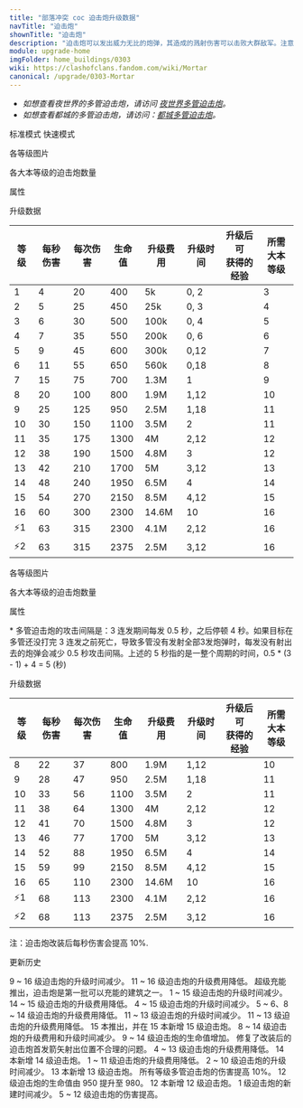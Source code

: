 ```yaml
---
title: "部落冲突 coc 迫击炮升级数据"
navTitle: "迫击炮"
shownTitle: "迫击炮"
description: "迫击炮可以发出威力无比的炮弹，其造成的溅射伤害可以击败大群敌军。注意，要防止敌军过于接近迫击炮！"
module: upgrade-home
imgFolder: home_buildings/0303
wiki: https://clashofclans.fandom.com/wiki/Mortar
canonical: /upgrade/0303-Mortar
---
```

<script setup>
const tableExtraInfoStandardMode = [
    {
        "column": 4,
        "type": "cost",
        "gpClass": "building",
        "icon": "Gold"
    },
    {
        "column": 5,
        "type": "time",
        "gpClass": "building"
    },
    {
        "column": 6,
        "type": "exp",
        "icon": "Exp"
    }
];
const tableExtraInfoFastMode = tableExtraInfoStandardMode;
</script>

- *如想查看夜世界的多管迫击炮，请访问 [夜世界多管迫击炮](/upgrade/1108-Multi-Mortar)。*
- *如想查看都城的多管迫击炮，请访问：[都城多管迫击炮](/upgrade/2206-Multi-Mortar)。*

<SwitchTabs contentClass="cp-unit-items" :stickyTabs="true" :pageTabs="true">
    <SwitchTab tabId="cp-unit-item-0" :activeTab="true">标准模式</SwitchTab>
    <SwitchTab tabId="cp-unit-item-1">快速模式</SwitchTab>
</SwitchTabs>

<!-- ↓↓↓ 标准模式 ↓↓↓ -->
<SwitchTabGroup id="cp-unit-item-0" class="cp-unit-items">
<UnitInfo :folder="$frontmatter.imgFolder" imgSrc="Mortar16.png" imgAlt="迫击炮（标准模式）"
    :description="$frontmatter.description" :isSmallImg="true" />

<SmallTitle>各等级图片</SmallTitle>

<Panel>
    <UnitImgGroup title="未改装" :folder="$frontmatter.imgFolder">
        <UnitImg imgTitle="1 级" imgSrc="Mortar1.png" />
        <UnitImg imgTitle="2 级" imgSrc="Mortar2.png" />
        <UnitImg imgTitle="3 级" imgSrc="Mortar3.png" />
        <UnitImg imgTitle="4 级" imgSrc="Mortar4.png" />
        <UnitImg imgTitle="5 级" imgSrc="Mortar5.png" />
        <UnitImg imgTitle="6 级" imgSrc="Mortar6.png" />
        <UnitImg imgTitle="7 级" imgSrc="Mortar7.png" />
        <UnitImg imgTitle="8 级" imgSrc="Mortar8.png" />
        <UnitImg imgTitle="9 级" imgSrc="Mortar9.png" />
        <UnitImg imgTitle="10 级" imgSrc="Mortar10.png" />
        <UnitImg imgTitle="11 级" imgSrc="Mortar11.png" />
        <UnitImg imgTitle="12 级" imgSrc="Mortar12.png" />
        <UnitImg imgTitle="13 级" imgSrc="Mortar13.png" />
        <UnitImg imgTitle="14 级" imgSrc="Mortar14.png" />
        <UnitImg imgTitle="15 级" imgSrc="Mortar15.png" />
        <UnitImg imgTitle="16 级" imgSrc="Mortar16.png" />
    </UnitImgGroup>
    <UnitImgGroup title="已改装，处于标准模式" :folder="$frontmatter.imgFolder">
        <UnitImg imgTitle="8 级" imgSrc="Mortar8A.png" />
        <UnitImg imgTitle="9 级" imgSrc="Mortar9A.png" />
        <UnitImg imgTitle="10 级" imgSrc="Mortar10A.png" />
        <UnitImg imgTitle="11 级" imgSrc="Mortar11A.png" />
        <UnitImg imgTitle="12 级" imgSrc="Mortar12A.png" />
        <UnitImg imgTitle="13 级" imgSrc="Mortar13A.png" />
        <UnitImg imgTitle="14 级" imgSrc="Mortar14A.png" />
        <UnitImg imgTitle="15 级" imgSrc="Mortar15A.png" />
        <UnitImg imgTitle="16 级" imgSrc="Mortar16A.png" />
    </UnitImgGroup>
</Panel>

<SmallTitle>各大本等级的迫击炮数量</SmallTitle>

<BuildingNum>
    <BuildingNumRow title="大本等级" num="1 - 2, 3 - 5, 6, 7, 8 - 17" />
    <BuildingNumRow title="建筑数量" num="    0,     1, 2, 3,      4" />
</BuildingNum>

<SmallTitle>属性</SmallTitle>

<UnitProperties>
    <UnitProperty pKey="占地面积" pValue="3×3" />
    <UnitProperty pKey="判定面积" pValue="2×2" :isJudgeSquare="true" />
    <UnitProperty pKey="伤害类型" pValue="范围伤害" />
    <UnitProperty pKey="伤害半径" pValue="1.5 格" />
    <UnitProperty pKey="攻击的目标" pValue="仅地面目标" />
    <UnitProperty pKey="射程" pValue="4 ~ 11 格" />
    <UnitProperty pKey="攻速" pValue="5 秒 1 发 (标准)" />
    <UnitProperty pKey="改装所需迫击炮等级" pValue="8" />
    <UnitProperty pKey="改装所需夜世界迫击炮等级" pValue="8" />
    <UnitProperty pKey="改装数量" pValue="仅限一个" />
    <UnitProperty pKey="改装时间" pValue="14" :isUpgradeTime="true" gpClass="building" />
    <UnitProperty pKey="改装费用" pValue="8M" :isUpgradeCost="true" resourceType="Gold" gpClass="building" />
</UnitProperties>

<SmallTitle>升级数据</SmallTitle>

<UnitTable :tableExtraInfo="tableExtraInfoStandardMode">

| 等级 | 每秒伤害 | 每次伤害 | 生命值 | 升级费用 |  升级时间  |升级后可<br>获得的经验| 所需<br>大本等级 |
| ---- |   ---   |   ---   |   ---  |   ---   |    ---    |        ---          |       ---      |
|   1  |     4   |    20   |   400  |     5k  |   0, 2    |                     |        3       |
|   2  |     5   |    25   |   450  |    25k  |   0, 3    |                     |        4       |
|   3  |     6   |    30   |   500  |   100k  |   0, 4    |                     |        5       |
|   4  |     7   |    35   |   550  |   200k  |   0, 6    |                     |        6       |
|   5  |     9   |    45   |   600  |   300k  |   0,12    |                     |        7       |
|   6  |    11   |    55   |   650  |   560k  |   0,18    |                     |        8       |
|   7  |    15   |    75   |   700  |   1.3M  |   1       |                     |        9       |
|   8  |    20   |   100   |   800  |   1.9M  |   1,12    |                     |       10       |
|   9  |    25   |   125   |   950  |   2.5M  |   1,18    |                     |       11       |
|  10  |    30   |   150   |  1100  |   3.5M  |   2       |                     |       11       |
|  11  |    35   |   175   |  1300  |     4M  |   2,12    |                     |       12       |
|  12  |    38   |   190   |  1500  |   4.8M  |   3       |                     |       12       |
|  13  |    42   |   210   |  1700  |     5M  |   3,12    |                     |       13       |
|  14  |    48   |   240   |  1950  |   6.5M  |   4       |                     |       14       |
|  15  |    54   |   270   |  2150  |   8.5M  |   4,12    |                     |       15       |
|  16  |    60   |   300   |  2300  |  14.6M  |  10       |                     |       16       |
| ⚡1  |    63   |   315   |  2300  |   4.1M  |   2,12    |                     |       16       |
| ⚡2  |    63   |   315   |  2375  |   2.5M  |   3,12    |                     |       16       |
</UnitTable>
</SwitchTabGroup>

<!-- ↓↓↓ 快速模式 ↓↓↓ -->
<SwitchTabGroup id="cp-unit-item-1" class="cp-unit-items">
<UnitInfo :folder="$frontmatter.imgFolder" imgSrc="Mortar16B.png" imgAlt="迫击炮（快速模式）"
    :description="$frontmatter.description" :isSmallImg="true" />

<SmallTitle>各等级图片</SmallTitle>

<Panel>
    <UnitImgGroup title="已改装，处于连发模式" :folder="$frontmatter.imgFolder">
        <UnitImg imgTitle="8 级" imgSrc="Mortar8B.png" />
        <UnitImg imgTitle="9 级" imgSrc="Mortar9B.png" />
        <UnitImg imgTitle="10 级" imgSrc="Mortar10B.png" />
        <UnitImg imgTitle="11 级" imgSrc="Mortar11B.png" />
        <UnitImg imgTitle="12 级" imgSrc="Mortar12B.png" />
        <UnitImg imgTitle="13 级" imgSrc="Mortar13B.png" />
        <UnitImg imgTitle="14 级" imgSrc="Mortar14B.png" />
        <UnitImg imgTitle="15 级" imgSrc="Mortar15B.png" />
        <UnitImg imgTitle="16 级" imgSrc="Mortar16B.png" />
    </UnitImgGroup>
</Panel>

<SmallTitle>各大本等级的迫击炮数量</SmallTitle>

<BuildingNum>
    <BuildingNumRow title="大本等级" num="1 - 2, 3 - 5, 6, 7, 8 - 17" />
    <BuildingNumRow title="建筑数量" num="    0,     1, 2, 3,      4" />
</BuildingNum>

<SmallTitle>属性</SmallTitle>

<UnitProperties>
    <UnitProperty pKey="占地面积" pValue="3×3" />
    <UnitProperty pKey="判定面积" pValue="2×2" :isJudgeSquare="true" />
    <UnitProperty pKey="伤害类型" pValue="范围伤害" />
    <UnitProperty pKey="伤害半径" pValue="1.5 格" />
    <UnitProperty pKey="攻击的目标" pValue="仅地面目标" />
    <UnitProperty pKey="射程" pValue="4 ~ 11 格" />
    <UnitProperty pKey="攻速" pValue="5 秒 3 发 (改装)<sup>*</sup>" />
    <UnitProperty pKey="改装所需迫击炮等级" pValue="8" />
    <UnitProperty pKey="改装所需夜世界迫击炮等级" pValue="8" />
    <UnitProperty pKey="改装数量" pValue="仅限一个" />
    <UnitProperty pKey="改装时间" pValue="14" :isUpgradeTime="true" gpClass="building" />
    <UnitProperty pKey="改装费用" pValue="8M" :isUpgradeCost="true" resourceType="Gold" gpClass="building" />
</UnitProperties>

\* 多管迫击炮的攻击间隔是：3 连发期间每发 0.5 秒，之后停顿 4 秒。如果目标在多管还没打完 3 连发之前死亡，导致多管没有发射全部3发炮弹时，每发没有射出去的炮弹会减少 0.5 秒攻击间隔。上述的 5 秒指的是一整个周期的时间，0.5 * (3 - 1) + 4 = 5 (秒)

<SmallTitle>升级数据</SmallTitle>

<UnitTable :tableExtraInfo="tableExtraInfoFastMode">

| 等级 | 每秒伤害 | 每次伤害 | 生命值 | 升级费用 |  升级时间  |升级后可<br>获得的经验| 所需<br>大本等级 |
| ---- |   ---   |   ---   |   ---  |   ---   |    ---    |        ---          |       ---      |
|   8  |    22   |   37    |   800  |  1.9M   |   1,12    |                     |       10       |
|   9  |    28   |   47    |   950  |  2.5M   |   1,18    |                     |       11       |
|  10  |    33   |   56    |  1100  |  3.5M   |   2       |                     |       11       |
|  11  |    38   |   64    |  1300  |    4M   |   2,12    |                     |       12       |
|  12  |    41   |   70    |  1500  |  4.8M   |   3       |                     |       12       |
|  13  |    46   |   77    |  1700  |    5M   |   3,12    |                     |       13       |
|  14  |    52   |   88    |  1950  |  6.5M   |   4       |                     |       14       |
|  15  |    59   |   99    |  2150  |  8.5M   |   4,12    |                     |       15       |
|  16  |    65   |  110    |  2300  | 14.6M   |  10       |                     |       16       |
| ⚡1  |    68   |   113   |  2300  |   4.1M  |   2,12    |                     |       16       |
| ⚡2  |    68   |   113   |  2375  |   2.5M  |   3,12    |                     |       16       |
</UnitTable>
</SwitchTabGroup>

<!-- ↓↓↓ 公共部分 ↓↓↓ -->
注：迫击炮改装后每秒伤害会提高 10%.

<SmallTitle>更新历史</SmallTitle>

<Timeline>
    <TimelineItem date="2024/11/25">
        <TimelineRow>9 ~ 16 级迫击炮的升级时间减少。</TimelineRow>
        <TimelineRow>11 ~ 16 级迫击炮的升级费用降低。</TimelineRow>
    </TimelineItem>
    <TimelineItem date="2024/09/09">
        <TimelineRow>超级充能推出，迫击炮是第一批可以充能的建筑之一。</TimelineRow>
    </TimelineItem>
    <TimelineItem date="2024/06/18">
        <TimelineRow>1 ~ 15 级迫击炮的升级时间减少。</TimelineRow>
        <TimelineRow>14 ~ 15 级迫击炮的升级费用降低。</TimelineRow>
    </TimelineItem>
    <TimelineItem date="2023/12/12">
        <TimelineRow>4 ~ 15 级迫击炮的升级时间减少。</TimelineRow>
        <TimelineRow>5 ~ 6、8 ~ 14 级迫击炮的升级费用降低。</TimelineRow>
    </TimelineItem>
    <TimelineItem date="2023/06/12">
        <TimelineRow>11 ~ 13 级迫击炮的升级时间减少。</TimelineRow>
        <TimelineRow>11 ~ 13 级迫击炮的升级费用降低。</TimelineRow>
    </TimelineItem>
    <TimelineItem date="2022/10/10">
        <TimelineRow>15 本推出，并在 15 本新增 15 级迫击炮。</TimelineRow>
        <TimelineRow>8 ~ 14 级迫击炮的升级费用和升级时间减少。</TimelineRow>
    </TimelineItem>
    <TimelineItem date="2022/06/27">
        <TimelineRow>9 ~ 14 级迫击炮的生命值增加。</TimelineRow>
    </TimelineItem>
    <TimelineItem date="2022/01/20">
        <TimelineRow>修复了改装后的迫击炮首发箭矢射出位置不合理的问题。</TimelineRow>
    </TimelineItem>
    <TimelineItem date="2021/12/09">
        <TimelineRow>4 ~ 13 级迫击炮的升级费用降低。</TimelineRow>
    </TimelineItem>
        <TimelineItem date="2021/09/27">
        <TimelineRow>14 本新增 14 级迫击炮。</TimelineRow>
    </TimelineItem>
    <TimelineItem date="2021/04/12">
        <TimelineRow>1 ~ 11 级迫击炮的升级费用降低。</TimelineRow>
        <TimelineRow>2 ~ 10 级迫击炮的升级时间减少。</TimelineRow>
    </TimelineItem>
    <TimelineItem date="2020/03/30">
        <TimelineRow>13 本新增 13 级迫击炮。</TimelineRow>
    </TimelineItem>
    <TimelineItem date="2019/12/09">
        <TimelineRow>所有等级多管迫击炮的伤害提高 10%。</TimelineRow>
    </TimelineItem>
    <TimelineItem date="2019/09/11">
        <TimelineRow>12 级迫击炮的生命值由 950 提升至 980。</TimelineRow>
    </TimelineItem>
    <TimelineItem date="2019/06/18">
        <TimelineRow>12 本新增 12 级迫击炮。</TimelineRow>
    </TimelineItem>
        <TimelineItem date="2019/04/02">
        <TimelineRow>1 级迫击炮的新建时间减少。</TimelineRow>
    </TimelineItem>
        <TimelineItem date="2019/02/22">
        <TimelineRow>5 ~ 12 级迫击炮的伤害提高。</TimelineRow>
    </TimelineItem>
    <TimelineItem :historyBottom="true" />
</Timeline>